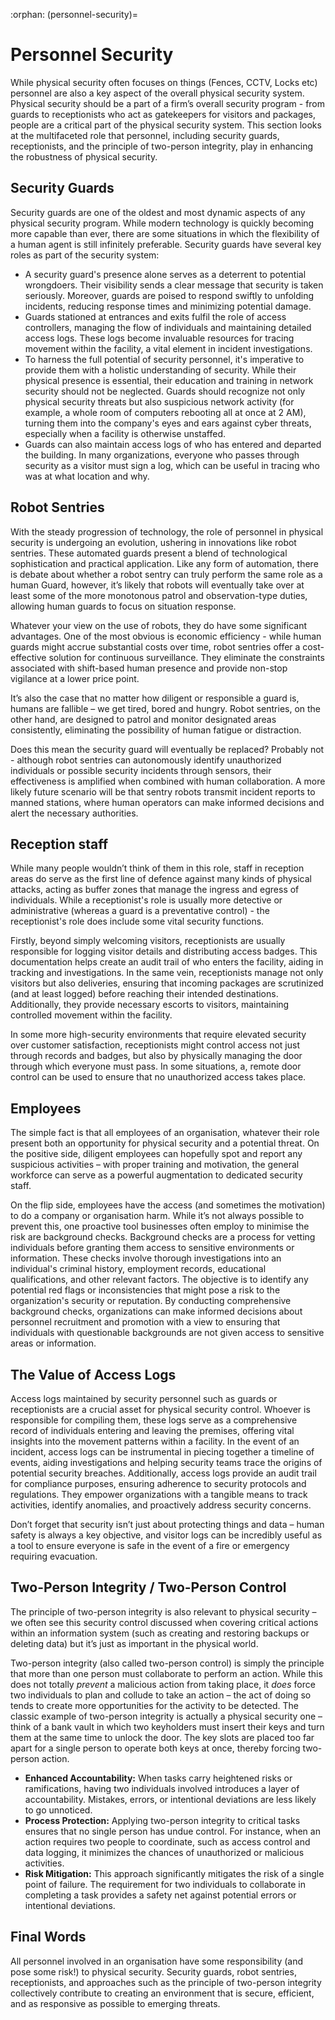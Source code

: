 :orphan:
(personnel-security)=

# Personnel Security

While physical security often focuses on things (Fences, CCTV, Locks etc) personnel are also a key aspect of the overall physical security system. Physical security should be a part of a firm’s overall security program - from guards to receptionists who act as gatekeepers for visitors and packages, people are a critical part of the physical security system. This section looks at the multifaceted role that personnel, including security guards, receptionists, and the principle of two-person integrity, play in enhancing the robustness of physical security.



## Security Guards

Security guards are one of the oldest and most dynamic aspects of any physical security program. While modern technology is quickly becoming more capable than ever, there are some situations in which the flexibility of a human agent is still infinitely preferable. Security guards have several key roles as part of the security system: 

- A security guard's presence alone serves as a deterrent to potential wrongdoers. Their visibility sends a clear message that security is taken seriously. Moreover, guards are poised to respond swiftly to unfolding incidents, reducing response times and minimizing potential damage.
- Guards stationed at entrances and exits fulfil the role of access controllers, managing the flow of individuals and maintaining detailed access logs. These logs become invaluable resources for tracing movement within the facility, a vital element in incident investigations.
- To harness the full potential of security personnel, it's imperative to provide them with a holistic understanding of security. While their physical presence is essential, their education and training in network security should not be neglected. Guards should recognize not only physical security threats but also suspicious network activity (for example, a whole room of computers rebooting all at once at 2 AM), turning them into the company's eyes and ears against cyber threats, especially when a facility is otherwise unstaffed.
- Guards can also maintain access logs of who has entered and departed the building. In many organizations, everyone who passes through security as a visitor must sign a log, which can be useful in tracing who was at what location and why.

 

## Robot Sentries

With the steady progression of technology, the role of personnel in physical security is undergoing an evolution, ushering in innovations like robot sentries. These automated guards present a blend of technological sophistication and practical application. Like any form of automation, there is debate about whether a robot sentry can truly perform the same role as a human Guard, however, it’s likely that robots will eventually take over at least some of the more monotonous patrol and observation-type duties, allowing human guards to focus on situation response. 

Whatever your view on the use of robots, they do have some significant advantages. One of the most obvious is economic efficiency - while human guards might accrue substantial costs over time, robot sentries offer a cost-effective solution for continuous surveillance. They eliminate the constraints associated with shift-based human presence and provide non-stop vigilance at a lower price point. 

It’s also the case that no matter how diligent or responsible a guard is, humans are fallible – we get tired, bored and hungry. Robot sentries, on the other hand, are designed to patrol and monitor designated areas consistently, eliminating the possibility of human fatigue or distraction. 

Does this mean the security guard will eventually be replaced? Probably not - although robot sentries can autonomously identify unauthorized individuals or possible security incidents through sensors, their effectiveness is amplified when combined with human collaboration. A more likely future scenario will be that sentry robots transmit incident reports to manned stations, where human operators can make informed decisions and alert the necessary authorities.

 

## Reception staff

While many people wouldn’t think of them in this role, staff in reception areas do serve as the first line of defence against many kinds of physical attacks, acting as buffer zones that manage the ingress and egress of individuals. While a receptionist's role is usually more detective or administrative (whereas a guard is a preventative control) - the receptionist's role does include some vital security functions.

Firstly, beyond simply welcoming visitors, receptionists are usually responsible for logging visitor details and distributing access badges. This documentation helps create an audit trail of who enters the facility, aiding in tracking and investigations. In the same vein, receptionists manage not only visitors but also deliveries, ensuring that incoming packages are scrutinized (and at least logged) before reaching their intended destinations. Additionally, they provide necessary escorts to visitors, maintaining controlled movement within the facility.

In some more high-security environments that require elevated security over customer satisfaction, receptionists might control access not just through records and badges, but also by physically managing the door through which everyone must pass. In some situations, a, remote door control can be used to ensure that no unauthorized access takes place.

 

## Employees

The simple fact is that all employees of an organisation, whatever their role present both an opportunity for physical security and a potential threat. On the positive side, diligent employees can hopefully spot and report any suspicious activities – with proper training and motivation, the general workforce can serve as a powerful augmentation to dedicated security staff. 

On the flip side, employees have the access (and sometimes the motivation) to do a company or organisation harm. While it’s not always possible to prevent this, one proactive tool businesses often employ to minimise the risk are background checks. Background checks are a process for vetting individuals before granting them access to sensitive environments or information. These checks involve thorough investigations into an individual's criminal history, employment records, educational qualifications, and other relevant factors. The objective is to identify any potential red flags or inconsistencies that might pose a risk to the organization's security or reputation. By conducting comprehensive background checks, organizations can make informed decisions about personnel recruitment and promotion with a view to ensuring that individuals with questionable backgrounds are not given access to sensitive areas or information. 

 

## The Value of Access Logs

Access logs maintained by security personnel such as guards or receptionists are a crucial asset for physical security control. Whoever is responsible for compiling them, these logs serve as a comprehensive record of individuals entering and leaving the premises, offering vital insights into the movement patterns within a facility. In the event of an incident, access logs can be instrumental in piecing together a timeline of events, aiding investigations and helping security teams trace the origins of potential security breaches. Additionally, access logs provide an audit trail for compliance purposes, ensuring adherence to security protocols and regulations. They empower organizations with a tangible means to track activities, identify anomalies, and proactively address security concerns. 

Don’t forget that security isn’t just about protecting things and data – human safety is always a key objective, and visitor logs can be incredibly useful as a tool to ensure everyone is safe in the event of a fire or emergency requiring evacuation.

 

## Two-Person Integrity / Two-Person Control

The principle of two-person integrity is also relevant to physical security – we often see this security control discussed when covering critical actions within an information system (such as creating and restoring backups or deleting data) but it’s just as important in the physical world. 

Two-person integrity (also called two-person control) is simply the principle that more than one person must collaborate to perform an action. While this does not totally *prevent* a malicious action from taking place, it *does* force two individuals to plan and collude to take an action – the act of doing so tends to create more opportunities for the activity to be detected. The classic example of two-person integrity is actually a physical security one – think of a bank vault in which two keyholders must insert their keys and turn them at the same time to unlock the door. The key slots are placed too far apart for a single person to operate both keys at once, thereby forcing two-person action. 

-   **Enhanced Accountability:** When tasks carry heightened risks or ramifications, having two individuals involved introduces a layer of accountability. Mistakes, errors, or intentional deviations are less likely to go unnoticed.
-   **Process Protection:** Applying two-person integrity to critical tasks ensures that no single person has undue control. For instance, when an action requires two people to coordinate, such as access control and data logging, it minimizes the chances of unauthorized or malicious activities.
-   **Risk Mitigation:** This approach significantly mitigates the risk of a single point of failure. The requirement for two individuals to collaborate in completing a task provides a safety net against potential errors or intentional deviations.

## Final Words

All personnel involved in an organisation have some responsibility (and pose some risk!) to physical security. Security guards, robot sentries, receptionists, and approaches such as the principle of two-person integrity collectively contribute to creating an environment that is secure, efficient, and as responsive as possible to emerging threats. 

 
